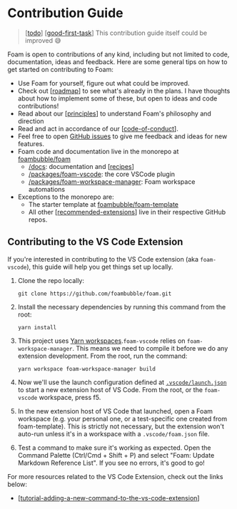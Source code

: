 # Contribution Guide

> [[todo]] [[good-first-task]] This contribution guide itself could be improved 😅

Foam is open to contributions of any kind, including but not limited to code, documentation, ideas and feedback. Here are some general tips on how to get started on contributing to Foam:

- Use Foam for yourself, figure out what could be improved.
- Check out [[roadmap]] to see what's already in the plans. I have thoughts about how to implement some of these, but open to ideas and code contributions!
- Read about our [[principles]] to understand Foam's philosophy and direction
- Read and act in accordance of our [[code-of-conduct]].
- Feel free to open [GitHub issues](https://github.com/foambubble/foam/issues) to give me feedback and ideas for new features.
- Foam code and documentation live in the monorepo at [foambubble/foam](https://github.com/foambubble/foam/)
  - [/docs](https://github.com/foambubble/foam/docs): documentation and [[recipes]]
  - [/packages/foam-vscode](https://github.com/foambubble/foam/tree/master/packages/foam-vscode): the core VSCode plugin
  - [/packages/foam-workspace-manager](https://github.com/foambubble/foam/tree/master/packages/foam-workspace-manager): Foam workspace automations
- Exceptions to the monorepo are:
  - The starter template at [foambubble/foam-template](https://github.com/foambubble/)
  - All other [[recommended-extensions]] live in their respective GitHub repos.

## Contributing to the VS Code Extension

If you're interested in contributing to the VS Code extension (aka `foam-vscode`), this guide will help you get things set up locally.

1. Clone the repo locally:

   `git clone https://github.com/foambubble/foam.git`

2. Install the necessary dependencies by running this command from the root:

   `yarn install`

3. This project uses [Yarn workspaces](https://classic.yarnpkg.com/en/docs/workspaces/).`foam-vscode` relies on `foam-workspace-manager`. This means we need to compile it before we do any extension development. From the root, run the command:

   `yarn workspace foam-workspace-manager build`

4. Now we'll use the launch configuration defined at [`.vscode/launch.json`](https://github.com/foambubble/foam/blob/master/.vscode/launch.json) to start a new extension host of VS Code. From the root, or the `foam-vscode` workspace, press f5.
5. In the new extension host of VS Code that launched, open a Foam workspace (e.g. your personal one, or a test-specific one created from foam-template). This is strictly not necessary, but the extension won't auto-run unless it's in a workspace with a `.vscode/foam.json` file.
6. Test a command to make sure it's working as expected. Open the Command Palette (Ctrl/Cmd + Shift + P) and select "Foam: Update Markdown Reference List". If you see no errors, it's good to go!

For more resources related to the VS Code Extension, check out the links below:

- [[tutorial-adding-a-new-command-to-the-vs-code-extension]]

[//begin]: # "Autogenerated link references for markdown compatibility"
[todo]: todo "Todo"
[good-first-task]: good-first-task "Good First Task"
[roadmap]: roadmap "Roadmap"
[principles]: principles "Principles"
[code-of-conduct]: code-of-conduct "Code of Conduct"
[recipes]: recipes "Recipes"
[recommended-extensions]: recommended-extensions "Recommended Extensions"
[tutorial-adding-a-new-command-to-the-vs-code-extension]: tutorial-adding-a-new-command-to-the-vs-code-extension "Tutorial: Adding a New Command to the VS Code Extension"
[//end]: # "Autogenerated link references"
